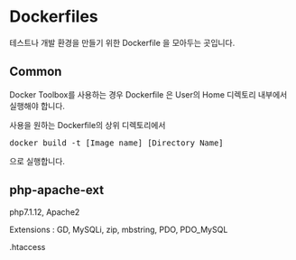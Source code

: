 # Dockerfiles

테스트나 개발 환경을 만들기 위한 Dockerfile 을 모아두는 곳입니다.

## Common

Docker Toolbox를 사용하는 경우 Dockerfile 은 User의 Home 디렉토리 내부에서 실행해야 합니다.

사용을 원하는 Dockerfile의 상위 디렉토리에서
<pre>
docker build -t [Image name] [Directory Name]
</pre>
으로 실행합니다.


## php-apache-ext

php7.1.12, Apache2

Extensions : GD, MySQLi, zip, mbstring, PDO, PDO_MySQL

.htaccess

